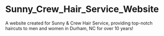 # Sunny_Crew_Hair_Service_Website
A website created for Sunny &amp; Crew Hair Service, providing top-notch haircuts to men and women in Durham, NC for over 10 years!
